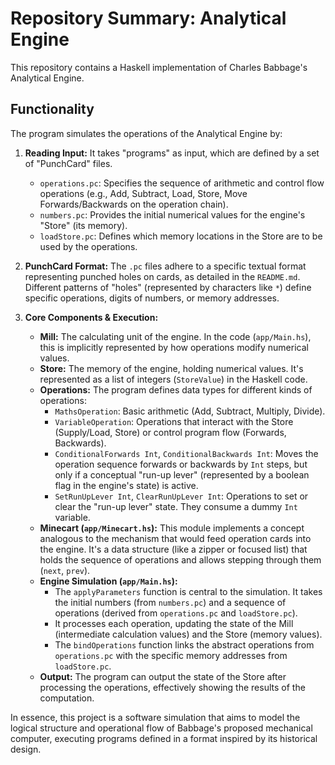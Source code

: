 # Repository Summary: Analytical Engine

This repository contains a Haskell implementation of Charles Babbage's Analytical Engine.

## Functionality

The program simulates the operations of the Analytical Engine by:

1.  **Reading Input:** It takes "programs" as input, which are defined by a set of "PunchCard" files.
    *   `operations.pc`: Specifies the sequence of arithmetic and control flow operations (e.g., Add, Subtract, Load, Store, Move Forwards/Backwards on the operation chain).
    *   `numbers.pc`: Provides the initial numerical values for the engine's "Store" (its memory).
    *   `loadStore.pc`: Defines which memory locations in the Store are to be used by the operations.

2.  **PunchCard Format:** The `.pc` files adhere to a specific textual format representing punched holes on cards, as detailed in the `README.md`. Different patterns of "holes" (represented by characters like `*`) define specific operations, digits of numbers, or memory addresses.

3.  **Core Components & Execution:**
    *   **Mill:** The calculating unit of the engine. In the code (`app/Main.hs`), this is implicitly represented by how operations modify numerical values.
    *   **Store:** The memory of the engine, holding numerical values. It's represented as a list of integers (`StoreValue`) in the Haskell code.
    *   **Operations:** The program defines data types for different kinds of operations:
        *   `MathsOperation`: Basic arithmetic (Add, Subtract, Multiply, Divide).
        *   `VariableOperation`: Operations that interact with the Store (Supply/Load, Store) or control program flow (Forwards, Backwards).
        *   `ConditionalForwards Int`, `ConditionalBackwards Int`: Moves the operation sequence forwards or backwards by `Int` steps, but only if a conceptual "run-up lever" (represented by a boolean flag in the engine's state) is active.
        *   `SetRunUpLever Int`, `ClearRunUpLever Int`: Operations to set or clear the "run-up lever" state. They consume a dummy `Int` variable.
    *   **Minecart (`app/Minecart.hs`):** This module implements a concept analogous to the mechanism that would feed operation cards into the engine. It's a data structure (like a zipper or focused list) that holds the sequence of operations and allows stepping through them (`next`, `prev`).
    *   **Engine Simulation (`app/Main.hs`):**
        *   The `applyParameters` function is central to the simulation. It takes the initial numbers (from `numbers.pc`) and a sequence of operations (derived from `operations.pc` and `loadStore.pc`).
        *   It processes each operation, updating the state of the Mill (intermediate calculation values) and the Store (memory values).
        *   The `bindOperations` function links the abstract operations from `operations.pc` with the specific memory addresses from `loadStore.pc`.
    *   **Output:** The program can output the state of the Store after processing the operations, effectively showing the results of the computation.

In essence, this project is a software simulation that aims to model the logical structure and operational flow of Babbage's proposed mechanical computer, executing programs defined in a format inspired by its historical design.
